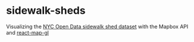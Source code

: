 # sidewalk-sheds

Visualizing the [NYC Open Data sidewalk shed dataset](https://data.cityofnewyork.us/Housing-Development/Sidewalk-Sheds/2jy7-cddj) with the Mapbox API and [react-map-gl](https://visgl.github.io/react-map-gl/)
